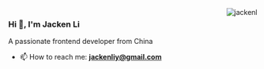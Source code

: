 <img align="right" src="https://github-readme-stats.vercel.app/api?username=jackenl&show_icons=true&locale=en" alt="jackenl" />

<h3 align="left">Hi 👋, I'm Jacken Li</h1>
A passionate frontend developer from China

- 📫 How to reach me: **jackenliy@gmail.com**

<!-- <h5 align="left">Connect with me:</h3> -->
<!-- <p align="left">
<a href="https://www.leetcode.com/jackenliy" target="blank"><img align="center" src="https://github.com/rahuldkjain/github-profile-readme-generator/blob/master/src/images/icons/Social/leet-code.svg" alt="jackenliy" height="30" width="40" /></a>
</p> -->
